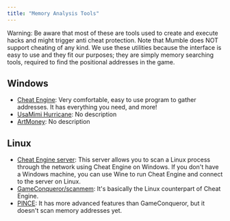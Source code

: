```yaml
---
title: "Memory Analysis Tools"
---
```


Warning: Be aware that most of these are tools used to create and execute hacks and might trigger anti cheat protection.
Note that Mumble does NOT support cheating of any kind. We use these utilities because the interface is easy to use and
they fit our purposes; they are simply memory searching tools, required to find the positional addresses in the game.

## Windows

- [Cheat Engine](http://www.cheatengine.org): Very comfortable, easy to use program to gather addresses. It has
  everything you need, and more!
- [UsaMimi Hurricane](http://hp.vector.co.jp/authors/VA028184/english/index.html): No description
- [ArtMoney](http://www.artmoney.ru): No description

## Linux

- [Cheat Engine server](http://www.cheatengine.org/downloads.php): This server allows you to scan a Linux process
  through the network using Cheat Engine on Windows. If you don't have a Windows machine, you can use Wine to run Cheat
  Engine and connect to the server on Linux.
- [GameConqueror/scanmem](https://github.com/scanmem/scanmem): It's basically the Linux counterpart of Cheat Engine.
- [PINCE](https://github.com/korcankaraokcu/PINCE): It has more advanced features than GameConqueror, but it doesn't
  scan memory addresses yet.
